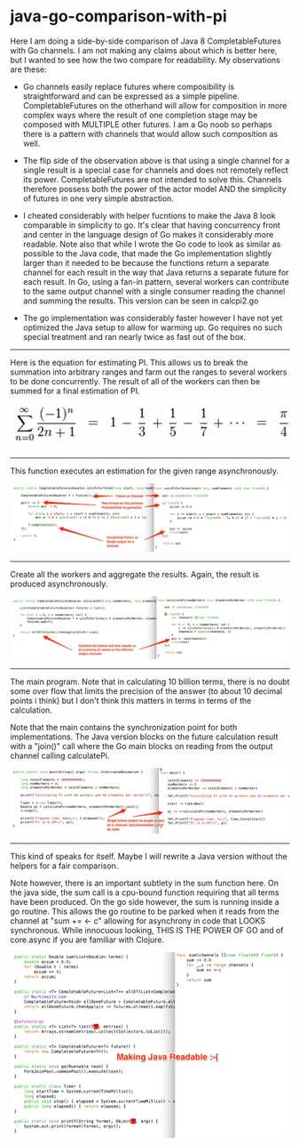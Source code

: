 # java-go-comparison-with-pi
Here I am doing a side-by-side comparison of Java 8 CompletableFutures
with Go channels. I am not making any claims about which is better here,
but I wanted to see how the two compare for readability. My observations
are these:

* Go channels easily replace futures where composibility is straightforward
and can be expressed as a simple pipeline. CompletableFutures on the
otherhand will allow for composition in more complex ways where the
result of one completion stage may be composed with MULTIPLE other
futures. I am a Go noob so perhaps there is a pattern with channels
that would allow such composition as well.

* The flip side of the observation above is that using a single channel
for a single result is a special case for channels and does not
remotely reflect its power. CompletableFutures are not intended to solve
this. Channels therefore possess both the power of the actor model
AND the simplicity of futures in one very simple abstraction.

* I cheated considerably with helper fucntions to make the Java 8 look
comparable in simplicity to go. It's clear that having concurrency
front and center in the language design of Go makes it considerably
more readable. Note also that while I wrote the Go code to look as
similar as possible to the Java code, that made the Go implementation
slightly larger than it needed to be because the functions return
a separate channel for each result in the way that Java returns
a separate future for each result. In Go, using a fan-in pattern,
several workers can contribute to the same output channel with a
single consumer reading the channel and summing the results. This
version can be seen in calcpi2.go

* The go implementation was considerably faster however I have not
yet optimized the Java setup to allow for warming up. Go requires
no such special treatment and ran nearly twice as fast out of the box.

* * *
Here is the equation for estimating PI. This allows us to break
the summation into arbitrary ranges and farm out the ranges to
several workers to be done concurrently. The result of all of the
workers can then be summed for a final estimation of PI.

![EstimatingPI](images/0-EstimatingPI.jpg "Approsimation for PI")
* * *
This function executes an estimation for the given range asynchronously.

![CalculatePiForTerms](images/1-CalcPiForTerms.jpg "Calculate for pi")
* * *

Create all the workers and aggregate the results. Again, the result
is produced asynchronously.

![ManyWorkers](images/2-ManyWorkers.jpg "Many workers")
* * *
The main program. Note that in calculating 10 billion terms,
there is no doubt some over flow that limits the precision of the
answer (to about 10 decimal points i think) but I don't think this
matters in terms in terms of the calculation.

Note that the main contains the synchronization point for both
implementations. The Java version blocks on the future calculation
result with a "join()" call where the Go main blocks on reading
from the output channel calling calculatePi.


![Main](images/3-Main.jpg "Main")
* * *
This kind of speaks for itself. Maybe I will rewrite a Java version
without the helpers for a fair comparison.

Note however, there is an important subtlety in the sum function here.
On the java side, the sum call is a cpu-bound function requiring that
all terms have been produced. On the go side however, the sum is
running inside a go routine. This allows the go routine to be parked
when it reads from the channel at "sum += <- c" allowing for asynchrony
in code that LOOKS synchronous. While innocuous looking, THIS IS THE
POWER OF GO and of core.async if you are familiar with Clojure.


![Readability](images/4-Readability.jpg "Readability")
